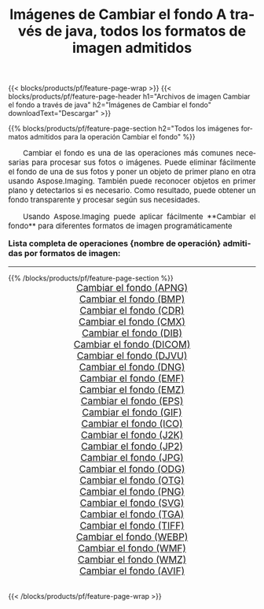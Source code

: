 ﻿---
title: Imágenes de Cambiar el fondo A través de java, todos los formatos de imagen admitidos 
weight: 3920
url: /es/java/change-background/ 
lang: es
langdirlevel: 2
locales: zh-hans,ja,it,ru,de,es,fr,nl,id,lt,pl,pt,vi,tr,ko,zh-hant,ar,hi,th,sv,cs,uk,he
description: Usando Aspose.Imaging puede fácilmente Cambiar el fondo imágenes a través de java
---

{{< blocks/products/pf/feature-page-wrap >}}
{{< blocks/products/pf/feature-page-header h1="Archivos de imagen Cambiar el fondo a través de java" h2="Imágenes de Cambiar el fondo" downloadText="Descargar" >}}


{{% blocks/products/pf/feature-page-section  h2="Todos los imágenes formatos admitidos para la operación Cambiar el fondo" %}}
<p align="justify" style="text-indent:2em;font-size:15px;">
Cambiar el fondo es una de las operaciones más comunes necesarias para procesar sus fotos o imágenes. Puede eliminar fácilmente el fondo de una de sus fotos y poner un objeto de primer plano en otra usando Aspose.Imaging. También puede reconocer objetos en primer plano y detectarlos si es necesario. Como resultado, puede obtener un fondo transparente y procesar según sus necesidades.
</p>
<p align="justify" style="text-indent:2em;font-size:15px;">
Usando Aspose.Imaging puede aplicar fácilmente **Cambiar el fondo** para diferentes formatos de imagen programáticamente
</p>
<h3 style="margin-top:16px;">
Lista completa de operaciones {nombre de operación} admitidas por formatos de imagen:
</h3>
<hr/>
{{% /blocks/products/pf/feature-page-section %}}
<div class="container-fluid productfamilypage bg-gray">
    <div class="convertypes bg-gray agp-content section">
        <div class="container">
		<div class="row other-converters" style="gap: 10px;font-size: 19px;text-align:center;">
		    <div class='col-md-3 other-converter remove-lp remove-rp'><a href="/imaging/es/java/change-background/apng/" style="padding:15px;">Cambiar el fondo (APNG)</a></div><div class='col-md-3 other-converter remove-lp remove-rp'><a href="/imaging/es/java/change-background/bmp/" style="padding:15px;">Cambiar el fondo (BMP)</a></div><div class='col-md-3 other-converter remove-lp remove-rp'><a href="/imaging/es/java/change-background/cdr/" style="padding:15px;">Cambiar el fondo (CDR)</a></div><div class='col-md-3 other-converter remove-lp remove-rp'><a href="/imaging/es/java/change-background/cmx/" style="padding:15px;">Cambiar el fondo (CMX)</a></div><div class='col-md-3 other-converter remove-lp remove-rp'><a href="/imaging/es/java/change-background/dib/" style="padding:15px;">Cambiar el fondo (DIB)</a></div><div class='col-md-3 other-converter remove-lp remove-rp'><a href="/imaging/es/java/change-background/dicom/" style="padding:15px;">Cambiar el fondo (DICOM)</a></div><div class='col-md-3 other-converter remove-lp remove-rp'><a href="/imaging/es/java/change-background/djvu/" style="padding:15px;">Cambiar el fondo (DJVU)</a></div><div class='col-md-3 other-converter remove-lp remove-rp'><a href="/imaging/es/java/change-background/dng/" style="padding:15px;">Cambiar el fondo (DNG)</a></div><div class='col-md-3 other-converter remove-lp remove-rp'><a href="/imaging/es/java/change-background/emf/" style="padding:15px;">Cambiar el fondo (EMF)</a></div><div class='col-md-3 other-converter remove-lp remove-rp'><a href="/imaging/es/java/change-background/emz/" style="padding:15px;">Cambiar el fondo (EMZ)</a></div><div class='col-md-3 other-converter remove-lp remove-rp'><a href="/imaging/es/java/change-background/eps/" style="padding:15px;">Cambiar el fondo (EPS)</a></div><div class='col-md-3 other-converter remove-lp remove-rp'><a href="/imaging/es/java/change-background/gif/" style="padding:15px;">Cambiar el fondo (GIF)</a></div><div class='col-md-3 other-converter remove-lp remove-rp'><a href="/imaging/es/java/change-background/ico/" style="padding:15px;">Cambiar el fondo (ICO)</a></div><div class='col-md-3 other-converter remove-lp remove-rp'><a href="/imaging/es/java/change-background/j2k/" style="padding:15px;">Cambiar el fondo (J2K)</a></div><div class='col-md-3 other-converter remove-lp remove-rp'><a href="/imaging/es/java/change-background/jp2/" style="padding:15px;">Cambiar el fondo (JP2)</a></div><div class='col-md-3 other-converter remove-lp remove-rp'><a href="/imaging/es/java/change-background/jpg/" style="padding:15px;">Cambiar el fondo (JPG)</a></div><div class='col-md-3 other-converter remove-lp remove-rp'><a href="/imaging/es/java/change-background/odg/" style="padding:15px;">Cambiar el fondo (ODG)</a></div><div class='col-md-3 other-converter remove-lp remove-rp'><a href="/imaging/es/java/change-background/otg/" style="padding:15px;">Cambiar el fondo (OTG)</a></div><div class='col-md-3 other-converter remove-lp remove-rp'><a href="/imaging/es/java/change-background/png/" style="padding:15px;">Cambiar el fondo (PNG)</a></div><div class='col-md-3 other-converter remove-lp remove-rp'><a href="/imaging/es/java/change-background/svg/" style="padding:15px;">Cambiar el fondo (SVG)</a></div><div class='col-md-3 other-converter remove-lp remove-rp'><a href="/imaging/es/java/change-background/tga/" style="padding:15px;">Cambiar el fondo (TGA)</a></div><div class='col-md-3 other-converter remove-lp remove-rp'><a href="/imaging/es/java/change-background/tiff/" style="padding:15px;">Cambiar el fondo (TIFF)</a></div><div class='col-md-3 other-converter remove-lp remove-rp'><a href="/imaging/es/java/change-background/webp/" style="padding:15px;">Cambiar el fondo (WEBP)</a></div><div class='col-md-3 other-converter remove-lp remove-rp'><a href="/imaging/es/java/change-background/wmf/" style="padding:15px;">Cambiar el fondo (WMF)</a></div><div class='col-md-3 other-converter remove-lp remove-rp'><a href="/imaging/es/java/change-background/wmz/" style="padding:15px;">Cambiar el fondo (WMZ)</a></div><div class='col-md-3 other-converter remove-lp remove-rp'><a href="/imaging/es/java/change-background/avif/" style="padding:15px;">Cambiar el fondo (AVIF)</a></div>
                </div>
        </div>
    </div>
</div>
<br/>

{{< /blocks/products/pf/feature-page-wrap >}}
